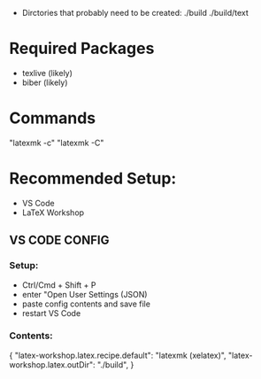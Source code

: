 - Dirctories that probably need to be created: ./build ./build/text

# Required Packages
- texlive (likely)
- biber (likely)

# Commands
"latexmk -c"
"latexmk -C"

# Recommended Setup:
- VS Code
- LaTeX Workshop

## VS CODE CONFIG
### Setup:
- Ctrl/Cmd + Shift + P
- enter "Open User Settings (JSON)
- paste config contents and save file
- restart VS Code
### Contents:
{
  "latex-workshop.latex.recipe.default": "latexmk (xelatex)",
  "latex-workshop.latex.outDir": "./build",
}
